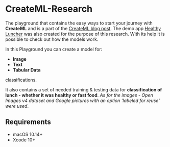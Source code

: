 # CreateML-Research
The playground that contains the easy ways to start your journey with **CreateML** and is a part of the [CreateML blog post](https://www.netguru.co/codestories/createml-start-your-adventure-in-machine-learning-with-swift). The demo app [Healthy Luncher](https://github.com/netguru/HealthyLuncher-Demo) was also created for the purpose of this research. With its help it is possible to check out how the models work.

In this Playground you can create a model for:
- **Image**
- **Text**
- **Tabular Data**

classifications.

It also contains a set of needed training & testing data for **classification of lunch - whether it was healthy or fast food**. *As for the images - Open Images v4 dataset and Google pictures with an option 'labeled for reuse' were used*.

## Requirements

- macOS 10.14+
- Xcode 10+
